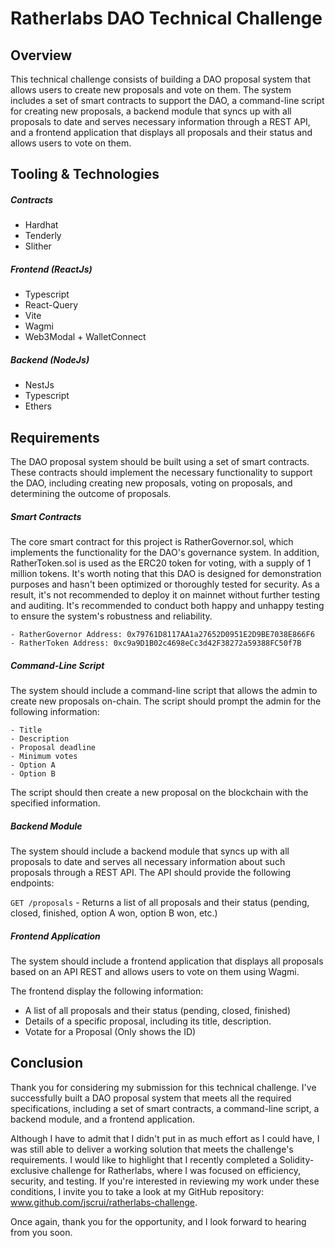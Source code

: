 # Ratherlabs DAO Technical Challenge


## Overview
This technical challenge consists of building a DAO proposal system that allows users to create new proposals and vote on them. The system includes a set of smart contracts to support the DAO, a command-line script for creating new proposals, a backend module that syncs up with all proposals to date and serves necessary information through a REST API, and a frontend application that displays all proposals and their status and allows users to vote on them.

## Tooling & Technologies

##### Contracts
 - Hardhat
 - Tenderly 
 - Slither 

##### Frontend (ReactJs) 
 - Typescript
 - React-Query
 - Vite
 - Wagmi
 - Web3Modal + WalletConnect

##### Backend (NodeJs)
 - NestJs
 - Typescript
 - Ethers


## Requirements

The DAO proposal system should be built using a set of smart contracts. These contracts should implement the necessary functionality to support the DAO, including creating new proposals, voting on proposals, and determining the outcome of proposals.

##### Smart Contracts
The core smart contract for this project is RatherGovernor.sol, which implements the functionality for the DAO's governance system. In addition, RatherToken.sol is used as the ERC20 token for voting, with a supply of 1 million tokens. It's worth noting that this DAO is designed for demonstration purposes and hasn't been optimized or thoroughly tested for security. As a result, it's not recommended to deploy it on mainnet without further testing and auditing. It's recommended to conduct both happy and unhappy testing to ensure the system's robustness and reliability.

    - RatherGovernor Address: 0x79761D8117AA1a27652D0951E2D9BE7038E866F6
    - RatherToken Address: 0xc9a9D1B02c4698eCc3d42F38272a59388FC50f7B

##### Command-Line Script
The system should include a command-line script that allows the admin to create new proposals on-chain. The script should prompt the admin for the following information:

    - Title
    - Description
    - Proposal deadline
    - Minimum votes
    - Option A
    - Option B
    
The script should then create a new proposal on the blockchain with the specified information.

##### Backend Module
The system should include a backend module that syncs up with all proposals to date and serves all necessary information about such proposals through a REST API. The API should provide the following endpoints:

`GET /proposals` - Returns a list of all proposals and their status (pending, closed, finished, option A won, option B won, etc.)

##### Frontend Application
The system should include a frontend application that displays all proposals based on an API REST and allows users to vote on them using Wagmi.

The frontend display the following information:

- A list of all proposals and their status (pending, closed, finished)
- Details of a specific proposal, including its title, description.
- Votate for a Proposal (Only shows the ID)


## Conclusion
Thank you for considering my submission for this technical challenge. I've successfully built a DAO proposal system that meets all the required specifications, including a set of smart contracts, a command-line script, a backend module, and a frontend application.

Although I have to admit that I didn't put in as much effort as I could have, I was still able to deliver a working solution that meets the challenge's requirements. I would like to highlight that I recently completed a Solidity-exclusive challenge for Ratherlabs, where I was focused on efficiency, security, and testing. If you're interested in reviewing my work under these conditions, I invite you to take a look at my GitHub repository: www.github.com/jscrui/ratherlabs-challenge.

Once again, thank you for the opportunity, and I look forward to hearing from you soon.